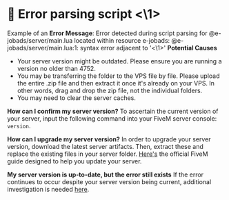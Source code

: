 # 🚫 Error parsing script  <\1>

Example of an **Error Message**: Error detected during script parsing for @e-jobads/server/main.lua located within resource e-jobads: @e-jobads/server/main.lua:1: syntax error adjacent to '<\1>' **Potential Causes**

* Your server version might be outdated. Please ensure you are running a version no older than 4752.
* You may be transferring the folder to the VPS file by file. Please upload the entire .zip file and then extract it once it's already on your VPS. In other words, drag and drop the zip file, not the individual folders.
* You may need to clear the server caches.

**How can I confirm my server version?** To ascertain the current version of your server, input the following command into your FiveM server console: `version`.

**How can I upgrade my server version?** In order to upgrade your server version, download the latest server artifacts. Then, extract these and replace the existing files in your server folder. [Here's](https://docs.fivem.net/docs/server-manual/setting-up-a-server/) the official FiveM guide designed to help you update your server.

**My server version is up-to-date, but the error still exists** If the error continues to occur despite your server version being current, additional investigation is needed [here](failed-to-verify-protected-resource.md).
